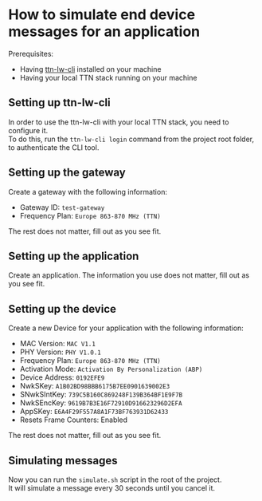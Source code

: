# How to simulate end device messages for an application

Prerequisites:
* Having [ttn-lw-cli](https://thethingsstack.io/v3.5.3/guides/getting-started/cli/) installed on your machine
* Having your local TTN stack running on your machine

## Setting up ttn-lw-cli
In order to use the ttn-lw-cli with your local TTN stack, you need to configure it.  
To do this, run the `ttn-lw-cli login` command from the project root folder, to authenticate the CLI tool.

## Setting up the gateway
Create a gateway with the following information:
* Gateway ID: `test-gateway`
* Frequency Plan: `Europe 863-870 MHz (TTN)`

The rest does not matter, fill out as you see fit.

## Setting up the application
Create an application. The information you use does not matter, fill out as you see fit.

## Setting up the device
Create a new Device for your application with the following information:
* MAC Version: `MAC V1.1`
* PHY Version: `PHY V1.0.1`
* Frequency Plan: `Europe 863-870 MHz (TTN)`
* Activation Mode: `Activation By Personalization (ABP)`
* Device Address: `0192EFE9`
* NwkSKey: `A1B02BD98BBB6175B7EE0901639002E3`
* SNwkSIntKey: `739C5B160C869248F139B364BF1E9F7B`
* NwkSEncKey: `9619B7B3E16F72910D916623296D2EFA`
* AppSKey: `E6A4F29F557A8A1F73BF763931D62433`
* Resets Frame Counters: Enabled

The rest does not matter, fill out as you see fit.

## Simulating messages
Now you can run the `simulate.sh` script in the root of the project.  
It will simulate a message every 30 seconds until you cancel it.